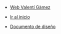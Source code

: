* [Web Valentí Gàmez](https://valentigamez.com)

* [Ir al inicio](/)

* [Documento de diseño](ariadna/documento_diseno_de_software)
